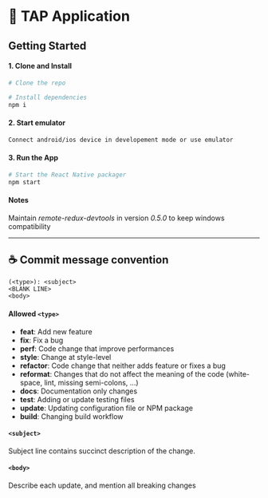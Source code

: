 # 🚀 TAP Application

##  Getting Started

#### 1. Clone and Install

```bash
# Clone the repo

# Install dependencies
npm i
```

#### 2. Start emulator

```bash
Connect android/ios device in developement mode or use emulator
```

#### 3. Run the App

```bash
# Start the React Native packager
npm start
```


#### Notes

Maintain _remote-redux-devtools_ in version _0.5.0_ to keep windows compatibility


---

☕ Commit message convention
----------------------------
```
(<type>): <subject>
<BLANK LINE>
<body>
```     

#### Allowed `<type>`
* **feat**: Add new feature
* **fix**: Fix a bug
* **perf**: Code change that improve performances
* **style**: Change at style-level
* **refactor**: Code change that neither adds feature or fixes a bug
* **reformat**: Changes that do not affect the meaning of the code (white-space, lint, missing semi-colons, ...)
* **docs**: Documentation only changes
* **test**: Adding or update testing files
* **update**: Updating configuration file or NPM package
* **build**: Changing build workflow

#### `<subject>`
Subject line contains succinct description of the change.

#### `<body>`
Describe each update, and mention all breaking changes
